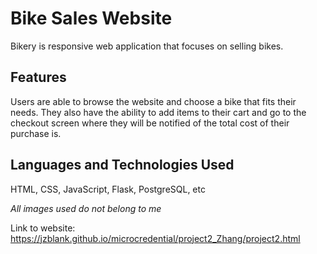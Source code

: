 <h1>Bike Sales Website</h1>
Bikery is responsive web application that focuses on selling bikes. 

<h2>Features</h2>
Users are able to browse the website and choose a bike that fits their needs.
They also have the ability to add items to their cart and go to the checkout screen
where they will be notified of the total cost of their purchase is.

<h2>Languages and Technologies Used</h2>
HTML, CSS, JavaScript, Flask, PostgreSQL, etc

*All images used do not belong to me*

Link to website:
https://jzblank.github.io/microcredential/project2_Zhang/project2.html
